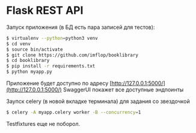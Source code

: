 # Flask REST API

Запуск приложения (в БД есть пара записей для тестов):

```bash
$ virtualenv --python=python3 venv
$ cd venv
$ source bin/activate
$ git clone https://github.com/imflop/booklibrary
$ cd booklibrary
$ pip install -r requirements.txt
$ python myapp.py
```

Приложение будет доступно по адресу [http://127.0.0.1:5000/](http://127.0.0.1:5000/)
SwaggerUI покажет все доступные эндпоинты

Заупск celery (в новой вкладке терминала) для задания со звездочкой

```bash
$ celery -A myapp.celery worker -B --concurrency=1
```

Testfixtures еще не поборол.